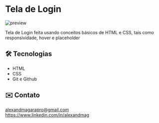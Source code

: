 # Tela de Login

![preview](./github/preview.png)

Tela de Login feita usando conceitos básicos de HTML e CSS, tais como responsividade, hover e placeholder

## 🛠️ Tecnologias

- HTML
- CSS
- Git e Github

## ✉️ Contato

alexandmagarapro@gmail.com
<br>
https://www.linkedin.com/in/alexandmag
